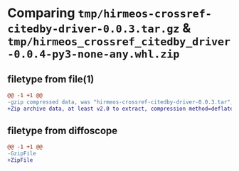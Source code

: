 # Comparing `tmp/hirmeos-crossref-citedby-driver-0.0.3.tar.gz` & `tmp/hirmeos_crossref_citedby_driver-0.0.4-py3-none-any.whl.zip`

## filetype from file(1)

```diff
@@ -1 +1 @@
-gzip compressed data, was "hirmeos-crossref-citedby-driver-0.0.3.tar", last modified: Thu Mar 24 14:43:16 2022, max compression
+Zip archive data, at least v2.0 to extract, compression method=deflate
```

## filetype from diffoscope

```diff
@@ -1 +1 @@
-GzipFile
+ZipFile
```

